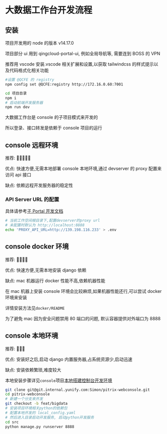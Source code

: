 # 大数据工作台开发流程

## 安装

项目开发用的 node 的版本 v14.17.0

项目部分 ui 用到 qingcloud-portal-ui, 例如全局导航等, 需要连到 BOSS 的 VPN

推荐用 vscode 安装.vscode 相关扩展和设置,以获取 tailwindcss 的样式提示以及代码格式化相关功能

```bash
#设置 @QCFE 的 registry
npm config set @QCFE:registry http://172.16.0.60:7001

cd 项目目录
npm i
# 启动前端开发服务器
npm run dev
```

大数据工作台是 console 的子项目模式来开发的

所以登录、接口转发是依赖于 console 项目的运行

## console 远程环境

推荐: 🌟🌟🌟🌟🌟

优点: 快速方便,无需本地部署 console 本地环境,通过 devserver 的 proxy 配置来访问 api 接口

缺点: 依赖远程开发服务器的稳定性

### API Server URL 的配置

具体请参考[子 Portal 开发文档](https://cwiki.yunify.com/pages/viewpage.action?pageId=63358627)

```bash
# 当前工作空间根目录下,配置devserver的proxy url
# 未配置时默认为 http://localhost:8888
echo 'PROXY_API_URL=http://139.198.116.233' > .env

```

## console docker 环境

推荐: 🌟🌟🌟🌟

优点: 快速方便,无需本地安装 django 依赖

缺点: mac 机器运行 docker 性能不高,依赖机器性能

在 mac 机器上安装 console 环境会比较麻烦,如果机器性能还行,可以尝试 docker 环境来安装

详情安装方法见`docker/README`

为了避免 mac 因为安全问题禁用 80 端口的问题, 默认容器提供对外端口为 8888

## console 本地环境

推荐: 🌟🌟🌟

优点: 安装好之后,启动 django 内置服务器,占系统资源少,启动迅速

缺点: 安装依赖繁琐,难度较大

本地安装步骤详见`console`项目[本地搭建控制台开发环境](https://cwiki.yunify.com/pages/viewpage.action?pageId=23687305)

```bash
git clone git@git.internal.yunify.com:Simon/pitrix-webconsole.git
cd pitrix-webconsole
# 新建一个分支来开发
git checkout -b feat/bigdata
# 安装项目环境相关python的依赖包
# 配置本地开发的 local_config.yaml
# 然后进入目录启动开发服务, 启动python开发服务
cd src
python manage.py runserver 8888
```
